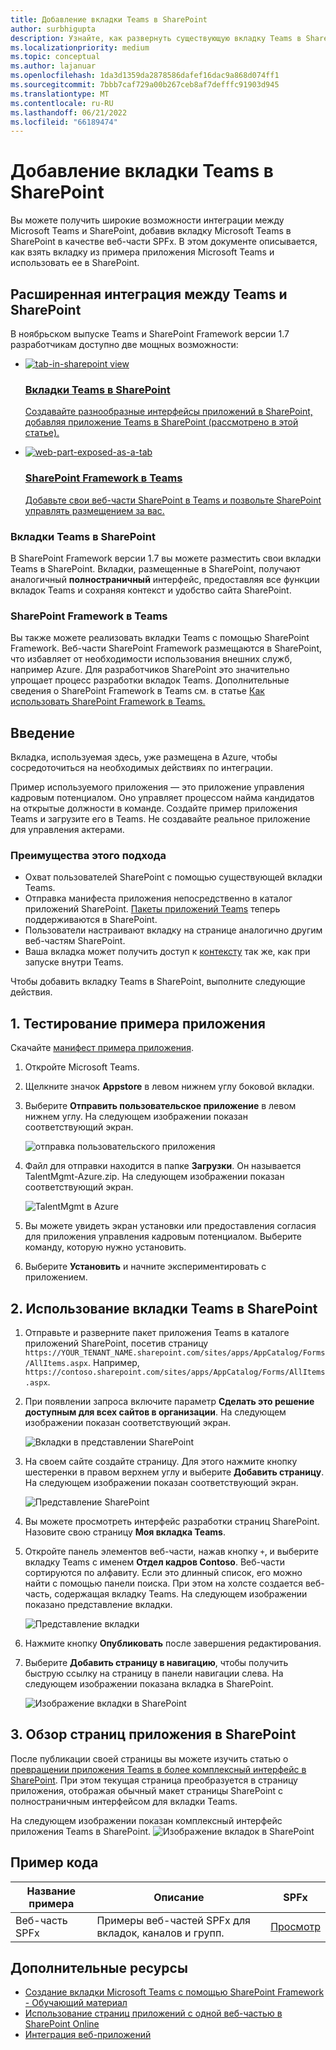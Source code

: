 ```yaml
---
title: Добавление вкладки Teams в SharePoint
author: surbhigupta
description: Узнайте, как развернуть существующую вкладку Teams в SharePoint в виде веб-части SharePoint Framework с помощью примеров кода.
ms.localizationpriority: medium
ms.topic: conceptual
ms.author: lajanuar
ms.openlocfilehash: 1da3d1359da2878586dafef16dac9a868d074ff1
ms.sourcegitcommit: 7bbb7caf729a00b267ceb8af7defffc91903d945
ms.translationtype: MT
ms.contentlocale: ru-RU
ms.lasthandoff: 06/21/2022
ms.locfileid: "66189474"
---
```

# <a name="add-teams-tab-to-sharepoint"></a>Добавление вкладки Teams в SharePoint

Вы можете получить широкие возможности интеграции между Microsoft Teams и SharePoint, добавив вкладку Microsoft Teams в SharePoint в качестве веб-части SPFx. В этом документе описывается, как взять вкладку из примера приложения Microsoft Teams и использовать ее в SharePoint.

## <a name="rich-integration-between-teams-and-sharepoint"></a>Расширенная интеграция между Teams и SharePoint

В ноябрьском выпуске Teams и SharePoint Framework версии 1.7 разработчикам доступно две мощных возможности:

<ul  class="panelContent cardsC">
<li>
    <a href="#introduction">
        <div class="cardSize">
            <div class="cardPadding">
                <div class="card">
                    <div class="cardImageOuter">
                        <div class="cardImage bgdAccent1">
                            <img src="~/assets/images/tabs/tabs-in-sharepoint/image084.png" alt="tab-in-sharepoint view"/>
                        </div>
                    </div>
                    <div class="cardText">
                        <h3>Вкладки Teams в SharePoint</h3>
                        <p>Создавайте разнообразные интерфейсы приложений в SharePoint, добавляя приложение Teams в SharePoint (рассмотрено в этой статье).</p>
                    </div>
                </div>
            </div>
        </div>
    </a>
</li>
<li>
    <a href="/sharepoint/dev/spfx/web-parts/get-started/using-web-part-as-ms-teams-tab">
        <div class="cardSize">
            <div class="cardPadding">
                <div class="card">
                    <div class="cardImageOuter">
                        <div class="cardImage bgdAccent1">
                            <img src="~/assets/images/tabs/tabs-in-sharepoint/SharePoint-web-part-exposed-as-a-Tab-in-Microsoft-Teams.png" alt="web-part-exposed-as-a-tab" />
                        </div>
                    </div>
                    <div class="cardText">
                        <h3>SharePoint Framework в Teams</h3>
                        <p>Добавьте свои веб-части SharePoint в Teams и позвольте SharePoint управлять размещением за вас.</p>
                    </div>
                </div>
            </div>
        </div>
    </a>
</li>
</ul>

### <a name="teams-tabs-in-sharepoint"></a>Вкладки Teams в SharePoint

В SharePoint Framework версии 1.7 вы можете разместить свои вкладки Teams в SharePoint. Вкладки, размещенные в SharePoint, получают аналогичный **полностраничный** интерфейс, предоставляя все функции вкладок Teams и сохраняя контекст и удобство сайта SharePoint.

### <a name="sharepoint-framework-in-teams"></a>SharePoint Framework в Teams

Вы также можете реализовать вкладки Teams с помощью SharePoint Framework. Веб-части SharePoint Framework размещаются в SharePoint, что избавляет от необходимости использования внешних служб, например Azure. Для разработчиков SharePoint это значительно упрощает процесс разработки вкладок Teams. Дополнительные сведения о SharePoint Framework в Teams см. в статье [Как использовать SharePoint Framework в Teams.](/sharepoint/dev/spfx/web-parts/get-started/using-web-part-as-ms-teams-tab)

## <a name="introduction"></a>Введение

Вкладка, используемая здесь, уже размещена в Azure, чтобы сосредоточиться на необходимых действиях по интеграции.

Пример используемого приложения — это приложение управления кадровым потенциалом. Оно управляет процессом найма кандидатов на открытые должности в команде. Создайте пример приложения Teams и загрузите его в Teams. Не создавайте реальное приложение для управления актерами.

### <a name="benefits-of-this-approach"></a>Преимущества этого подхода

* Охват пользователей SharePoint с помощью существующей вкладки Teams.
* Отправка манифеста приложения непосредственно в каталог приложений SharePoint. [Пакеты приложений Teams](~/concepts/build-and-test/apps-package.md) теперь поддерживаются в SharePoint.
* Пользователи настраивают вкладку на странице аналогично другим веб-частям SharePoint.
* Ваша вкладка может получить доступ к [контексту](~/tabs/how-to/access-teams-context.md) так же, как при запуске внутри Teams.

Чтобы добавить вкладку Teams в SharePoint, выполните следующие действия.

## <a name="1-test-the-sample-app"></a>1. Тестирование примера приложения

Скачайте [манифест примера приложения](https://github.com/MicrosoftDocs/msteams-docs/raw/master/msteams-platform/assets/downloads/TalentMgmt-Azure.zip).

1. Откройте Microsoft Teams.
1. Щелкните значок **Appstore** в левом нижнем углу боковой вкладки.
1. Выберите **Отправить пользовательское приложение** в левом нижнем углу. На следующем изображении показан соответствующий экран.  

    ![отправка пользовательского приложения](~/assets/images/tabs/tabs-in-sharepoint/upload-custom-app.png)

1. Файл для отправки находится в папке **Загрузки**. Он называется TalentMgmt-Azure.zip. На следующем изображении показан соответствующий экран.

    ![TalentMgmt в Azure](~/assets/images/tabs/tabs-in-sharepoint/talentmgmt-azure.png)

1. Вы можете увидеть экран установки или предоставления согласия для приложения управления кадровым потенциалом. Выберите команду, которую нужно установить.
1. Выберите **Установить** и начните экспериментировать с приложением.

## <a name="2-use-teams-tab-in-sharepoint"></a>2. Использование вкладки Teams в SharePoint

1. Отправьте и разверните пакет приложения Teams в каталоге приложений SharePoint, посетив страницу `https://YOUR_TENANT_NAME.sharepoint.com/sites/apps/AppCatalog/Forms/AllItems.aspx`. Например, `https://contoso.sharepoint.com/sites/apps/AppCatalog/Forms/AllItems.aspx`.

1. При появлении запроса включите параметр **Сделать это решение доступным для всех сайтов в организации**.
На следующем изображении показан соответствующий экран.

   ![Вкладки в представлении SharePoint](~/assets/images/tabs/tabs-in-sharepoint/image065.png)

1. На своем сайте создайте страницу. Для этого нажмите кнопку шестеренки в правом верхнем углу и выберите **Добавить страницу**.
На следующем изображении показан соответствующий экран.

   ![Представление SharePoint](~/assets/images/tabs/tabs-in-sharepoint/image066.png)

1. Вы можете просмотреть интерфейс разработки страниц SharePoint. Назовите свою страницу **Моя вкладка Teams**.

1. Откройте панель элементов веб-части, нажав кнопку `+`, и выберите вкладку Teams с именем **Отдел кадров Contoso**. Веб-части сортируются по алфавиту. Если это длинный список, его можно найти с помощью панели поиска. При этом на холсте создается веб-часть, содержащая вкладку Teams. На следующем изображении показано представление вкладки.

   ![Представление вкладки](~/assets/images/tabs/tabs-in-sharepoint/image071.png)

1. Нажмите кнопку **Опубликовать** после завершения редактирования.

1. Выберите **Добавить страницу в навигацию**, чтобы получить быструю ссылку на страницу в панели навигации слева.
На следующем изображении показана вкладка в SharePoint.

   ![Изображение вкладки в SharePoint](~/assets/images/tabs/tabs-in-sharepoint/image073.png)

## <a name="3-explore-app-pages-in-sharepoint"></a>3. Обзор страниц приложения в SharePoint

После публикации своей страницы вы можете изучить статью о [превращении приложения Teams в более комплексный интерфейс в SharePoint](/sharepoint/dev/spfx/web-parts/single-part-app-pages). При этом текущая страница преобразуется в страницу приложения, отображая обычный макет страницы SharePoint с полностраничным интерфейсом для вкладки Teams.

На следующем изображении показан комплексный интерфейс приложения Teams в SharePoint. ![Изображение вкладок в SharePoint](~/assets/images/tabs/tabs-in-sharepoint/image085.png)

## <a name="code-sample"></a>Пример кода

| **Название примера** | **Описание** | **SPFx** |
|-----------------|-----------------|----------|
| Веб-часть SPFx | Примеры веб-частей SPFx для вкладок, каналов и групп. | [Просмотр](https://github.com/OfficeDev/Microsoft-Teams-Samples/tree/main/samples/tab-channel-group/spfx)

## <a name="see-also"></a>Дополнительные ресурсы

* [Создание вкладки Microsoft Teams с помощью SharePoint Framework - Обучающий материал](/sharepoint/dev/spfx/web-parts/get-started/using-web-part-as-ms-teams-tab)
* [Использование страниц приложений с одной веб-частью в SharePoint Online](/sharepoint/dev/spfx/web-parts/single-part-app-pages)
* [Интеграция веб-приложений](~/samples/integrate-web-apps-overview.md)
